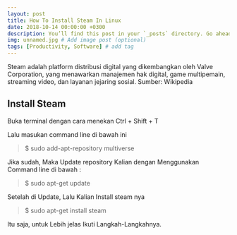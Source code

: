 ```yaml
---
layout: post
title: How To Install Steam In Linux
date: 2018-10-14 00:00:00 +0300
description: You’ll find this post in your `_posts` directory. Go ahead and edit it and re-build the site to see your changes. # Add post description (optional)
img: unnamed.jpg # Add image post (optional)
tags: [Productivity, Software] # add tag
---
```


Steam adalah platform distribusi digital yang dikembangkan oleh Valve Corporation, yang menawarkan manajemen hak digital, game multipemain, streaming video, dan layanan jejaring sosial. Sumber: Wikipedia

## Install Steam

Buka terminal dengan cara menekan Ctrl + Shift + T

Lalu masukan command line di bawah ini

> $ sudo add-apt-repository multiverse

Jika sudah, Maka Update repository Kalian dengan Menggunakan Command line di bawah :

> $ sudo apt-get update

Setelah di Update, Lalu Kalian Install steam nya

> $ sudo apt-get install steam

Itu saja, untuk Lebih jelas Ikuti Langkah-Langkahnya.

